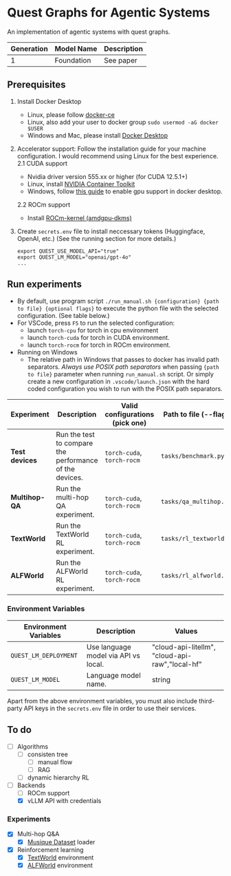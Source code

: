 # Quest Graphs for Agentic Systems

An implementation of agentic systems with quest graphs.

| Generation | Model Name | Description |
| ---------- | ---------- | ----------- |
| 1          | Foundation | See paper   |

## Prerequisites

1.  Install Docker Desktop

    -   Linux, please follow [docker-ce](https://www.linode.com/docs/guides/installing-and-using-docker-on-ubuntu-and-debian/)
    -   Linux, also add your user to docker group `sudo usermod -aG docker $USER`
    -   Windows and Mac, please install [Docker Desktop](https://www.docker.com/products/docker-desktop)

2.  Accelerator support: Follow the installation guide for your machine configuration. I would recommend using Linux for the best experience.
    2.1 CUDA support

    -   Nvidia driver version 555.xx or higher (for CUDA 12.5.1+)
    -   Linux, install [NVIDIA Container Toolkit](https://docs.nvidia.com/datacenter/cloud-native/container-toolkit/latest/install-guide.html)
    -   Windows, follow [this guide](https://docs.docker.com/desktop/gpu/) to enable gpu support in docker desktop.

    2.2 ROCm support

    -   Install [ROCm-kernel (amdgpu-dkms)](https://rocm.docs.amd.com/projects/install-on-linux/en/latest/how-to/docker.html)

3.  Create `secrets.env` file to install neccessary tokens (Huggingface, OpenAI, etc.) (See the running section for more details.)
    ```
    export QUEST_USE_MODEL_API="true"
    export QUEST_LM_MODEL="openai/gpt-4o"
    ...
    ```

## Run experiments

-   By default, use program script `./run_manual.sh {configuration} {path to file} {optional flags}` to execute the python file with the selected configuration. (See table below.)
-   For VSCode, press `F5` to run the selected configuration:
    -   launch `torch-cpu` for torch in cpu environment
    -   launch `torch-cuda` for torch in CUDA environment.
    -   launch `torch-rocm` for torch in ROCm environment.
-   Running on Windows
    -   The relative path in Windows that passes to docker has invalid path separators. _Always use POSIX path separators_ when passing `{path to file}` parameter when running `run_manual.sh` script. Or simply create a new configuration in `.vscode/launch.json` with the hard coded configuration you wish to run with the POSIX path separators.

| Experiment       | Description                                             | Valid configurations (pick one) | Path to file (--flags)  |
| ---------------- | ------------------------------------------------------- | ------------------------------- | ----------------------- |
| **Test devices** | Run the test to compare the performance of the devices. | `torch-cuda`, `torch-rocm`      | `tasks/benchmark.py`    |
| **Multihop-QA**  | Run the multi-hop QA experiment.                        | `torch-cuda`, `torch-rocm`      | `tasks/qa_multihop.py`  |
| **TextWorld**    | Run the TextWorld RL experiment.                        | `torch-cuda`, `torch-rocm`      | `tasks/rl_textworld.py` |
| **ALFWorld**     | Run the ALFWorld RL experiment.                         | `torch-cuda`, `torch-rocm`      | `tasks/rl_alfworld.py`  |

### Environment Variables

| Environment Variables | Description                          | Values                                          |
| --------------------- | ------------------------------------ | ----------------------------------------------- |
| `QUEST_LM_DEPLOYMENT` | Use language model via API vs local. | "cloud-api-litellm", "cloud-api-raw","local-hf" |
| `QUEST_LM_MODEL`      | Language model name.                 | string                                          |

Apart from the above environment variables, you must also include third-party API keys in the `secrets.env` file in order to use their services.

## To do

-   [ ] Algorithms
    -   [ ] consisten tree
        -   [ ] manual flow
        -   [ ] RAG
    -   [ ] dynamic hierarchy RL
-   [ ] Backends
    -   [ ] ROCm support
    -   [x] vLLM API with credentials

### Experiments

-   [x] Multi-hop Q&A
    -   [x] [Musique Dataset](https://github.com/StonyBrookNLP/musique) loader
-   [x] Reinforcement learning
    -   [x] [TextWorld](https://github.com/microsoft/TextWorld) environment
    -   [x] [ALFWorld](https://github.com/alfworld/alfworld) environment
